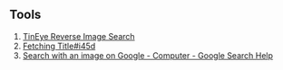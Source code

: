 

## Tools

1. [TinEye Reverse Image Search](https://tineye.com/)
2. [Fetching Title#i45d](https://pimeyes.com/en)
3. [Search with an image on Google - Computer - Google Search Help](https://support.google.com/websearch/answer/1325808?hl=en&co=GENIE.Platform%3DDesktop)